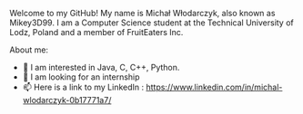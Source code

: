 Welcome to my GitHub! My name is Michał Włodarczyk, also known as Mikey3D99.
I am a Computer Science student at the Technical University of Lodz, Poland and a member of FruitEaters Inc. 

About me:
- 👀 I am interested in Java, C, C++, Python.
- 💞️ I am looking for an internship
- 📫 Here is a link to my LinkedIn : https://www.linkedin.com/in/michal-wlodarczyk-0b17771a7/

